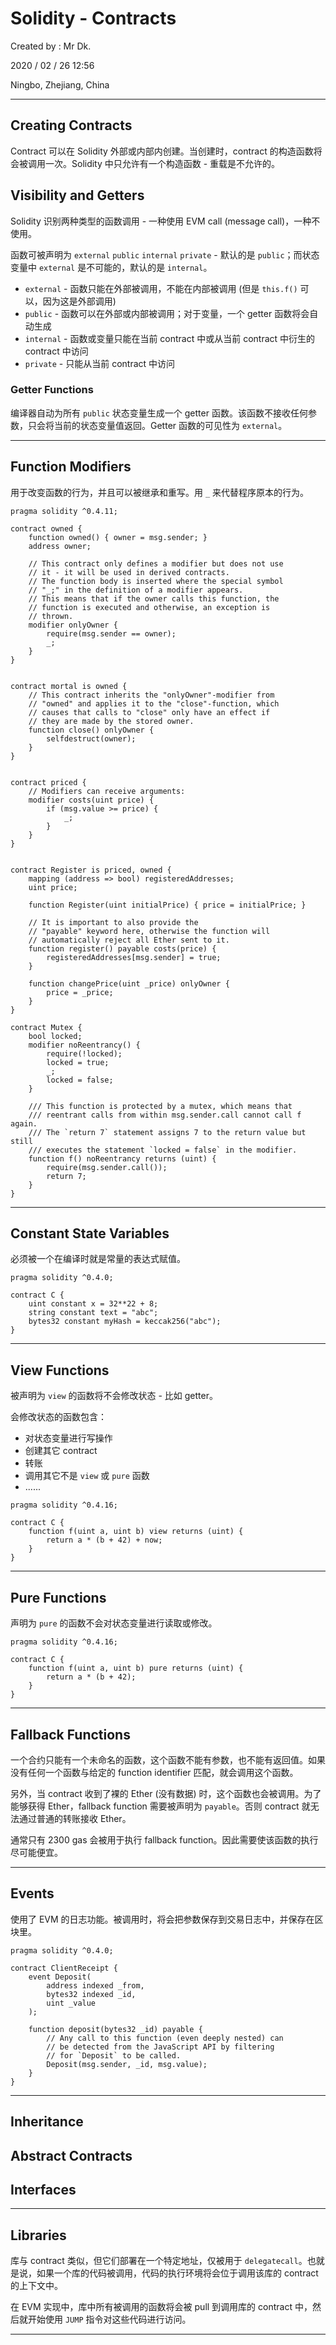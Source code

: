# Solidity - Contracts

Created by : Mr Dk.

2020 / 02 / 26 12:56

Ningbo, Zhejiang, China

---

## Creating Contracts

Contract 可以在 Solidity 外部或内部内创建。当创建时，contract 的构造函数将会被调用一次。Solidity 中只允许有一个构造函数 - 重载是不允许的。

## Visibility and Getters

Solidity 识别两种类型的函数调用 - 一种使用 EVM call (message call)，一种不使用。

函数可被声明为 `external` `public` `internal` `private` - 默认的是 `public`；而状态变量中 `external` 是不可能的，默认的是 `internal`。

- `external` - 函数只能在外部被调用，不能在内部被调用 (但是 `this.f()` 可以，因为这是外部调用)
- `public` - 函数可以在外部或内部被调用；对于变量，一个 getter 函数将会自动生成
- `internal` - 函数或变量只能在当前 contract 中或从当前 contract 中衍生的 contract 中访问
- `private` - 只能从当前 contract 中访问

### Getter Functions

编译器自动为所有 `public` 状态变量生成一个 getter 函数。该函数不接收任何参数，只会将当前的状态变量值返回。Getter 函数的可见性为 `external`。

---

## Function Modifiers

用于改变函数的行为，并且可以被继承和重写。用 `_` 来代替程序原本的行为。

```solidity
pragma solidity ^0.4.11;

contract owned {
    function owned() { owner = msg.sender; }
    address owner;

    // This contract only defines a modifier but does not use
    // it - it will be used in derived contracts.
    // The function body is inserted where the special symbol
    // "_;" in the definition of a modifier appears.
    // This means that if the owner calls this function, the
    // function is executed and otherwise, an exception is
    // thrown.
    modifier onlyOwner {
        require(msg.sender == owner);
        _;
    }
}


contract mortal is owned {
    // This contract inherits the "onlyOwner"-modifier from
    // "owned" and applies it to the "close"-function, which
    // causes that calls to "close" only have an effect if
    // they are made by the stored owner.
    function close() onlyOwner {
        selfdestruct(owner);
    }
}


contract priced {
    // Modifiers can receive arguments:
    modifier costs(uint price) {
        if (msg.value >= price) {
            _;
        }
    }
}


contract Register is priced, owned {
    mapping (address => bool) registeredAddresses;
    uint price;

    function Register(uint initialPrice) { price = initialPrice; }

    // It is important to also provide the
    // "payable" keyword here, otherwise the function will
    // automatically reject all Ether sent to it.
    function register() payable costs(price) {
        registeredAddresses[msg.sender] = true;
    }

    function changePrice(uint _price) onlyOwner {
        price = _price;
    }
}

contract Mutex {
    bool locked;
    modifier noReentrancy() {
        require(!locked);
        locked = true;
        _;
        locked = false;
    }

    /// This function is protected by a mutex, which means that
    /// reentrant calls from within msg.sender.call cannot call f again.
    /// The `return 7` statement assigns 7 to the return value but still
    /// executes the statement `locked = false` in the modifier.
    function f() noReentrancy returns (uint) {
        require(msg.sender.call());
        return 7;
    }
}
```

---

## Constant State Variables

必须被一个在编译时就是常量的表达式赋值。

```solidity
pragma solidity ^0.4.0;

contract C {
    uint constant x = 32**22 + 8;
    string constant text = "abc";
    bytes32 constant myHash = keccak256("abc");
}
```

---

## View Functions

被声明为 `view` 的函数将不会修改状态 - 比如 getter。

会修改状态的函数包含：

- 对状态变量进行写操作
- 创建其它 contract
- 转账
- 调用其它不是 `view` 或 `pure` 函数
- ......

```solidity
pragma solidity ^0.4.16;

contract C {
    function f(uint a, uint b) view returns (uint) {
        return a * (b + 42) + now;
    }
}
```

---

## Pure Functions

声明为 `pure` 的函数不会对状态变量进行读取或修改。

```solidity
pragma solidity ^0.4.16;

contract C {
    function f(uint a, uint b) pure returns (uint) {
        return a * (b + 42);
    }
}
```

---

## Fallback Functions

一个合约只能有一个未命名的函数，这个函数不能有参数，也不能有返回值。如果没有任何一个函数与给定的 function identifier 匹配，就会调用这个函数。

另外，当 contract 收到了裸的 Ether (没有数据) 时，这个函数也会被调用。为了能够获得 Ether，fallback function 需要被声明为 `payable`。否则 contract 就无法通过普通的转账接收 Ether。

通常只有 2300 gas 会被用于执行 fallback function。因此需要使该函数的执行尽可能便宜。

---

## Events

使用了 EVM 的日志功能。被调用时，将会把参数保存到交易日志中，并保存在区块里。

```solidity
pragma solidity ^0.4.0;

contract ClientReceipt {
    event Deposit(
        address indexed _from,
        bytes32 indexed _id,
        uint _value
    );

    function deposit(bytes32 _id) payable {
        // Any call to this function (even deeply nested) can
        // be detected from the JavaScript API by filtering
        // for `Deposit` to be called.
        Deposit(msg.sender, _id, msg.value);
    }
}
```

---

## Inheritance

## Abstract Contracts

## Interfaces

---

## Libraries

库与 contract 类似，但它们部署在一个特定地址，仅被用于 `delegatecall`。也就是说，如果一个库的代码被调用，代码的执行环境将会位于调用该库的 contract 的上下文中。

在 EVM 实现中，库中所有被调用的函数将会被 pull 到调用库的 contract 中，然后就开始使用 `JUMP` 指令对这些代码进行访问。

---

